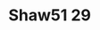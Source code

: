 <a name="material" />

# Shaw51 29
<script type="application/ld+json">
  {
    "@context": "https://schema.org/",
    "@type": "ChemicalSubstance",
    "http://purl.org/dc/terms/conformsTo":
      {
        "@type": "CreativeWork",
        "@id": "https://bioschemas.org/profiles/ChemicalSubstance/0.4-RELEASE/"
      },
    "@id": "https://egonw.github.io/nanowiki/nanowiki59.html#material",
    "name": "Shaw51 29",
    "sameAs": "http://127.0.0.1/mediawiki/index.php/Special:URIResolver/Shaw51_29"
  }
</script>

